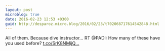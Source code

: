 ```yaml
---
layout: post
microblog: true
date: 2016-02-23 12:53 +0300
guid: http://desparoz.micro.blog/2016/02/23/t702068717614542848.html
---
```

All of them. Because dive instructor… RT @PADI: How many of these have you used before? [t.co/SrK8NMijQ...](https://t.co/SrK8NMijQF)
